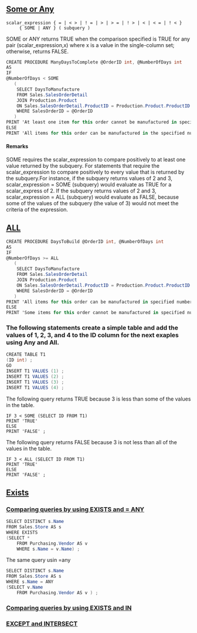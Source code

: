 # 
## [Some or Any](https://docs.microsoft.com/en-us/sql/t-sql/language-elements/some-any-transact-sql)
```C3
scalar_expression { = | < > | ! = | > | > = | ! > | < | < = | ! < }   
     { SOME | ANY } ( subquery )   
```
SOME or ANY returns TRUE when the comparison specified is TRUE for any pair (scalar_expression,x) where x is a value in the single-column set; otherwise, returns FALSE.
```C#
CREATE PROCEDURE ManyDaysToComplete @OrderID int, @NumberOfDays int  
AS  
IF   
@NumberOfDays < SOME  
   (  
    SELECT DaysToManufacture  
    FROM Sales.SalesOrderDetail  
    JOIN Production.Product   
    ON Sales.SalesOrderDetail.ProductID = Production.Product.ProductID   
    WHERE SalesOrderID = @OrderID  
   )  
PRINT 'At least one item for this order cannot be manufactured in specified number of days.'  
ELSE   
PRINT 'All items for this order can be manufactured in the specified number of days or less.' ;  
```
#### Remarks
SOME requires the scalar_expression to compare positively to at least one value returned by the subquery. For statements that require the scalar_expression to compare positively to every value that is returned by the subquery.For instance, if the subquery returns values of 2 and 3, scalar_expression = SOME (subquery) would evaluate as TRUE for a scalar_express of 2. If the subquery returns values of 2 and 3, scalar_expression = ALL (subquery) would evaluate as FALSE, because some of the values of the subquery (the value of 3) would not meet the criteria of the expression.
## [ALL](https://docs.microsoft.com/en-us/sql/t-sql/language-elements/all-transact-sql)
```C#
CREATE PROCEDURE DaysToBuild @OrderID int, @NumberOfDays int  
AS  
IF   
@NumberOfDays >= ALL  
   (  
    SELECT DaysToManufacture  
    FROM Sales.SalesOrderDetail  
    JOIN Production.Product   
    ON Sales.SalesOrderDetail.ProductID = Production.Product.ProductID   
    WHERE SalesOrderID = @OrderID  
   )  
PRINT 'All items for this order can be manufactured in specified number of days or less.'  
ELSE   
PRINT 'Some items for this order cannot be manufactured in specified number of days or less.' ;  
```
### The following statements create a simple table and add the values of 1, 2, 3, and 4 to the ID column for the next exaples using **Any** and **All**.
```C#
CREATE TABLE T1  
(ID int) ;  
GO  
INSERT T1 VALUES (1) ;  
INSERT T1 VALUES (2) ;  
INSERT T1 VALUES (3) ;  
INSERT T1 VALUES (4) ;
```
The following query returns TRUE because 3 is less than some of the values in the table.

```C3
IF 3 < SOME (SELECT ID FROM T1)  
PRINT 'TRUE'   
ELSE  
PRINT 'FALSE' ; 
```
The following query returns FALSE because 3 is not less than all of the values in the table.

```C3
IF 3 < ALL (SELECT ID FROM T1)  
PRINT 'TRUE'   
ELSE  
PRINT 'FALSE' ;  
```
## [Exists]()

### [Comparing queries by using EXISTS and = ANY](https://docs.microsoft.com/en-us/sql/t-sql/language-elements/exists-transact-sql)
```C#
SELECT DISTINCT s.Name  
FROM Sales.Store AS s   
WHERE EXISTS  
(SELECT *  
    FROM Purchasing.Vendor AS v  
    WHERE s.Name = v.Name) ;  
```
The same query usin =any
```C#
SELECT DISTINCT s.Name  
FROM Sales.Store AS s   
WHERE s.Name = ANY  
(SELECT v.Name  
    FROM Purchasing.Vendor AS v ) ;  
``` 

### [Comparing queries by using EXISTS and IN](https://docs.microsoft.com/en-us/sql/t-sql/language-elements/exists-transact-sql)

### [EXCEPT and INTERSECT](https://docs.microsoft.com/en-us/sql/t-sql/language-elements/set-operators-except-and-intersect-transact-sql) 

